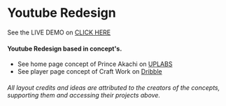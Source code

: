 # Youtube Redesign
 
See the LIVE DEMO on [CLICK HERE](https://guinhx.github.io/youtube-redesign/)

#### Youtube Redesign based in concept's.

* See home page concept of Prince Akachi on [UPLABS](https://www.uplabs.com/challenges/youtube-redesign-challenge-e5a25595-1c32-4180-b379-8e0a832b189d)
* See player page concept of Craft Work on [Dribble](https://dribbble.com/shots/6755282-Youtube-ReDesign-Concept)

###### All layout credits and ideas are attributed to the creators of the concepts, supporting them and accessing their projects above.
